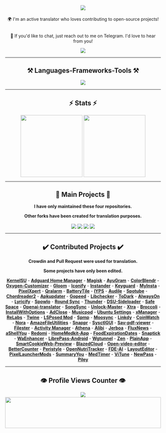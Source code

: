 <h1 align="center">
    <img src="https://readme-typing-svg.herokuapp.com/?font=Righteous&size=50&center=true&vCenter=true&width=1500&height=75&duration=2500&lines=Hi+There!+👋;+I'm+WINZORT!;+Browse+my+profile!" />
</h1>

<div align="center">
🌍 I'm an active translator who loves contributing to open-source projects! <br><br>

💬 If you'd like to chat, just reach out to me on Telegram. I'd love to hear from you!
</div>

<div align="center"> 
  <a href="https://t.me/microzort">
    <img src="https://img.shields.io/badge/Contact-333333?style=for-the-badge&logo=telegram&logoColor=blue" />
  </a>
</div>

---
 
<h2 align="center">⚒️ Languages-Frameworks-Tools ⚒️</h2>

<div align="center">
    <img src="https://skillicons.dev/icons?i=python,github,vscode,linux,debian,raspberrypi" />
</div>

---

<h2 align="center">⚡ Stats ⚡</h2>

<div align=center>  
  <img height=200 align="center" src="https://github-readme-stats.vercel.app/api?username=mikropsoft" />
  <img height=200 align="center" src="https://github-readme-stats.vercel.app/api/top-langs/?username=mikropsoft&langs_count=2" />
</div>

---

<h2 align="center">👾 Main Projects 👾</h2>

<div align="center">
    
**I have only maintained these four repositories.**

**Other forks have been created for translation purposes.**
    
</div>

<div align=center>
  <img align="center" src="https://github-readme-stats.vercel.app/api/pin/?username=mikropsoft&repo=StevenBlock"/>
  <img align="center" src="https://github-readme-stats.vercel.app/api/pin/?username=mikropsoft&repo=NmapLite"/>
  <img align="center" src="https://github-readme-stats.vercel.app/api/pin/?username=mikropsoft&repo=SqlmapLite"/>  
  <img align="center" src="https://github-readme-stats.vercel.app/api/pin/?username=mikropsoft&repo=PMLite"/> 
</div>

---

<h2 align="center">✔️ Contributed Projects ✔️</h2>

<div align="center">
    
**Crowdin and Pull Request were used for translation.**

**Some projects have only been edited.**
    
</div>

<div align="center">

**[Kern‌elSU](https://github.com/tiann/KernelSU)** - **[Adguard Home Manager](https://github.com/JGeek00/adguard-home-manager)** - **[Magisk](https://github.com/topjohnwu/Magisk)** - **[AyuGram](https://github.com/AyuGram)** - **[ColorB‌lendr](https://github.com/Mahmud0808/ColorBlendr)** - **[Oxygen-Customizer](https://github.com/DHD2280/Oxygen-Customizer)** - **[Glo‌om](https://github.com/MateriiApps/Gloom)** - **[Iconify](https://github.com/Mahmud0808/Iconify)** - **[In‌stander](https://thedise.me/instander)** - **[Keyguard](https://github.com/AChep/keyguard-app)** - **[My‌Insta](https://myinsta.app)** - **[Pixe‌lXpert](https://github.com/siavash79/PixelXpert)** - **[Qralarm](https://github.com/sweakpl/qralarm-android)** - **[BatteryTile](https://github.com/CominAtYou/BatteryTile)** - **[IYPS](https://github.com/StellarSand/IYPS)** - **[Audile](https://github.com/aleksey-saenko/MusicRecognizer)** - **[Spotube](https://github.com/KRTirtho/spotube)** - **[Chord‌reader2](https://github.com/AndInTheClouds/chordreader2)** - **[Apku‌pdater](https://github.com/rumboalla/apkupdater)** - **[Gopeed](https://github.com/GopeedLab/gopeed)** - **[Libc‌hecker](https://github.com/LibChecker/LibChecker)** - **[ToDark](https://github.com/darkmoonight/ToDark)** - **[Alw‌aysOn](https://github.com/Domi04151309/AlwaysOn)** - **[Lyricify](https://github.com/WXRIW/Lyricify-App)** - **[Spo‌wlo](https://github.com/BobbyESP/Spowlo)** - **[Round Sync](https://github.com/newhinton/Round-Sync)** - **[Thunder](https://github.com/thunder-app/thunder)** - **[DSU-Sideloader](https://github.com/VegaBobo/DSU-Sideloader)** - **[Saf‌e Space](https://github.com/aashishksahu/SafeSpace)** - **[Openai-translator](https://github.com/openai-translator/openai-translator)** - **[SongSync](https://github.com/Lambada10/SongSync)** - **[Unlock-Master](https://github.com/sweakpl/unlock-master)** - **[Xtra](https://github.com/crackededed/Xtra)** - **[Broccoli](https://github.com/flauschtrud/broccoli)** - **[InstallWithOptions](https://github.com/zacharee/InstallWithOptions)** - **[AdClose](https://github.com/zjyzip/AdClose)** - **[Musicpod](https://github.com/ubuntu-flutter-community/musicpod)** - **[Ubuntu Settings](https://github.com/ubuntu-flutter-community/settings)** - **[xManager](https://github.com/Team-xManager/xManager)** - **[ReLabs](https://github.com/theimpulson/ReLabs)** - **[Twine](https://github.com/msasikanth/twine)** - **[LSPosed Mod](https://github.com/mywalkb/LSPosed_mod)** - **[Spmp](https://github.com/toasterofbread/spmp)** - **[Moosync](https://github.com/Moosync/Moosync)** - **[Linkdy](https://github.com/JGeek00/linkdy)** - **[CoinWatch](https://github.com/shorthouse/CoinWatch)** - **[Nora](https://github.com/Sandakan/Nora)** - **[AmazeFileUtilities](https://github.com/TeamAmaze/AmazeFileUtilities)** - **[Snappr](https://github.com/Iamlooker/Snappr)** - **[SysctlGUI](https://github.com/Lennoard/SysctlGUI)** - **[Sav-pdf-viewer](https://github.com/Sav22999/sav-pdf-viewer-pro)** - **[Filester](https://github.com/roozbehzarei/filester)** - **[Activ‌ity Manager](https://github.com/sdex/ActivityManager)** - **[Athena](https://github.com/SebaUbuntu/Athena)** - **[Alibi](https://github.com/Myzel394/Alibi)** - **[Jerboa](https://github.com/LemmyNet/jerboa)** - **[FluxNews](https://github.com/KevinCFechtel/FluxNews)** - **[aShellYou](https://github.com/DP-Hridayan/aShellYou)** - **[Redomi](https://github.com/acszo/Redomi)** - **[HomeMedkit-App](https://github.com/pewaru-333/HomeMedkit-App)** - **[FoodExpirationDates](https://github.com/lorenzovngl/FoodExpirationDates)** - **[Snaptick](https://github.com/vishal2376/snaptick)** - **[WaEnhancer](https://github.com/Dev4Mod/WaEnhancer)** - **[LibrePass-Android](https://github.com/LibrePass/LibrePass-Android)** - **[Wgtunnel](https://github.com/zaneschepke/wgtunnel)** - **[Zen](https://github.com/pakka-papad/Zen)** - **[PlainApp](https://github.com/ismartcoding/plain-app)** - **[SmartCookieWeb-Preview](https://github.com/CookieJarApps/SmartCookieWeb-Preview)** - **[BlazedCloud](https://github.com/TheRedSpy15/blazedcloud)** - **[Open-video-editor](https://github.com/devhyper/open-video-editor)** - **[BetterCounter](https://github.com/albertvaka/bettercounter)** - **[Peristyle](https://github.com/Hamza417/Peristyle)** - **[OpenNutriTracker](https://github.com/simonoppowa/OpenNutriTracker)** - **[FDE-AI](https://github.com/feravolt/FDE.AI-docs)** - **[LayoutEditor](https://github.com/itsvks19/LayoutEditor)** - **[PixelLauncherMods](https://github.com/KieronQuinn/PixelLauncherMods)** - **[SummaryYou](https://github.com/talosross/SummaryYou)** - **[MedTimer](https://github.com/Futsch1/medTimer)** - **[ViTune](https://github.com/25huizengek1/ViTune)** - **[NewPass](https://github.com/6eero/NewPass)** - **[Piley](https://github.com/justdeko/piley)**

</div>

---

<h2 align="center">👁️ Profile Views Counter 👁️</h2>

<div align="center">
    <a href="https://u8views.com/github/mikropsoft">
        <img src="https://u8views.com/api/v1/github/profiles/75412448/views/day-week-month-total-count.svg">
    </a>
</div>

<img src="https://raw.githubusercontent.com/matfantinel/matfantinel/master/waves.svg" width="100%" height="100">
